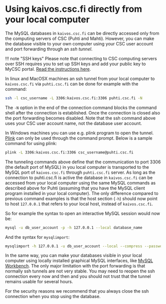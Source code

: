 # Using kaivos.csc.fi directly from your local computer

The MySQL databases in `kaivos.csc.fi` can be directly accessed only from the computing servers of CSC (Puhti and Mahti). However, you can make the database visible to your own computer using your CSC user account and port forwarding through an _ssh tunnel_.

!!! note "SSH keys"
    Please note that connecting to CSC computing servers over SSH requires you
    to set up SSH keys and add your public key to MyCSC portal.
    [Read the instructions here](../../computing/connecting/ssh-keys.md).

In linux and MacOSX machines an ssh tunnel from your local computer to `kaivos.csc.fi` via `puhti.csc.fi` can be done for example with the command:

```bash
ssh -l csc_username -L 3306:kaivos.csc.fi:3306 puhti.csc.fi -N
```

The `-N` option in the end of the connection command blocks the command shell after the connection is established. Once the connection is closed also the port forwarding becomes disabled. Note that the ssh command above uses your CSC user account name, not the database user account.

In Windows machines you can use e.g. plink program to open the tunnel. [Plink](https://www.chiark.greenend.org.uk/~sgtatham/putty/latest.html) can only be used through the command prompt. Below is a sample command for using plink:

```bash
plink -L 3306:kaivos.csc.fi:3306 csc_username@puhti.csc.fi
```

The tunneling commands above define that the communication to port 3306 (the default port of MySQL) in you local computer is transported to the MySQL port of `kaivos.csc.fi` through `puhti.csc.fi` server. As long as the connection to puhti.csc.fi is active the database in `kaivos.csc.fi` can be accessed from your local computer using the same MySQL commands as described above for Puhti (assuming that you have the MySQL client program installed in your local computer). The only difference compared to previous command examples is that the host section (`-h`) should now point to host `127.0.0.1` that refers to your local host, instead of `kaivos.csc.fi`.

So for example the syntax to open an interactive MySQL session would now be:

```bash
mysql -u db_user_account -p -h 127.0.0.1 --local database_name
```

And the syntax for `mysqlimport`:

```bash
mysqlimport -h 127.0.0.1 -u db_user_account --local --compress --password database_name input_file.table
```

In the same way, you can make your databases visible in your local computer using locally installed graphical MySQL interfaces, like [MySQL Workbench](https://www.mysql.com/products/workbench/). The only major limitation with the port forwarding is that normally ssh tunnels are not very stable. You may need to reopen the ssh connection every now and then and you should not trust that the tunnel remains usable for several hours.

For the security reasons we recommend that you always close the ssh connection when you stop using the database.
